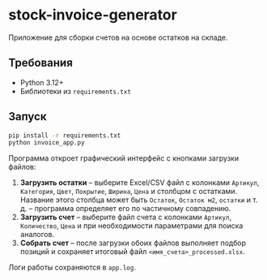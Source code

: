 # stock-invoice-generator

Приложение для сборки счетов на основе остатков на складе.

## Требования
- Python 3.12+
- Библиотеки из `requirements.txt`

## Запуск
```bash
pip install -r requirements.txt
python invoice_app.py
```

Программа откроет графический интерфейс с кнопками загрузки файлов:
1. **Загрузить остатки** – выберите Excel/CSV файл с колонками `Артикул`, `Категория`, `Цвет`, `Покрытие`, `Ширина`, `Цена` и столбцом с остатками. Название этого столбца может быть `Остаток`, `Остаток м2`, `остатки` и т. д. – программа определяет его по частичному совпадению.
2. **Загрузить счет** – выберите файл счета с колонками `Артикул`, `Количество`, `Цена` и при необходимости параметрами для поиска аналогов.
3. **Собрать счет** – после загрузки обоих файлов выполняет подбор позиций и сохраняет итоговый файл `<имя_счета>_processed.xlsx`.

Логи работы сохраняются в `app.log`.
